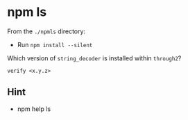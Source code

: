 # npm ls

From the `./npmls` directory:

* Run `npm install --silent`

Which version of `string_decoder` is installed within `through2`?

```
verify <x.y.z>
```

## Hint

* npm help ls
